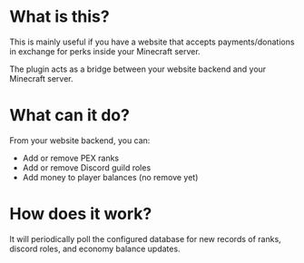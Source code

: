 # What is this?
This is mainly useful if you have a website that accepts payments/donations in exchange for perks inside your Minecraft server.

The plugin acts as a bridge between your website backend and your Minecraft server.

# What can it do?
From your website backend, you can:
- Add or remove PEX ranks
- Add or remove Discord guild roles
- Add money to player balances (no remove yet)

# How does it work?
It will periodically poll the configured database for new records of ranks, discord roles, and economy balance updates.

